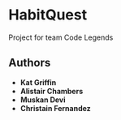 # HabitQuest
Project for team Code Legends

## Authors


* **Kat Griffin** 
* **Alistair Chambers**
* **Muskan Devi** 
* **Christain Fernandez** 
